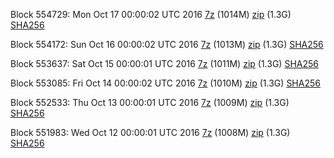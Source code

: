 Block 554729: Mon Oct 17 00:00:02 UTC 2016 [7z](https://transfer.sh/xQrX8/bootstrap.dat.20161017.7z) (1014M) [zip](https://transfer.sh/tzme6/bootstrap.dat.20161017.zip) (1.3G) [SHA256](https://transfer.sh/74tf8/sha256.txt)

Block 554172: Sun Oct 16 00:00:02 UTC 2016 [7z](https://transfer.sh/YEDyg/bootstrap.dat.20161016.7z) (1013M) [zip](https://transfer.sh/146Ita/bootstrap.dat.20161016.zip) (1.3G) [SHA256](https://transfer.sh/Q6RHA/sha256.txt)

Block 553637: Sat Oct 15 00:00:01 UTC 2016 [7z](https://transfer.sh/Ka4vA/bootstrap.dat.20161015.7z) (1011M) [zip](https://transfer.sh/tW40h/bootstrap.dat.20161015.zip) (1.3G) [SHA256](https://transfer.sh/ekKFN/sha256.txt)

Block 553085: Fri Oct 14 00:00:02 UTC 2016 [7z](https://transfer.sh/kKiXr/bootstrap.dat.20161014.7z) (1010M) [zip](https://transfer.sh/K3xgW/bootstrap.dat.20161014.zip) (1.3G) [SHA256](https://transfer.sh/sBbD2/sha256.txt)

Block 552533: Thu Oct 13 00:00:01 UTC 2016 [7z](https://transfer.sh/11uRB3/bootstrap.dat.20161013.7z) (1009M) [zip](https://transfer.sh/xr9TQ/bootstrap.dat.20161013.zip) (1.3G) [SHA256](https://transfer.sh/t0KAt/sha256.txt)

Block 551983: Wed Oct 12 00:00:01 UTC 2016 [7z](https://transfer.sh/Zclby/bootstrap.dat.20161012.7z) (1008M) [zip](https://transfer.sh/z38cz/bootstrap.dat.20161012.zip) (1.3G) [SHA256](https://transfer.sh/1Vvzq/sha256.txt)
